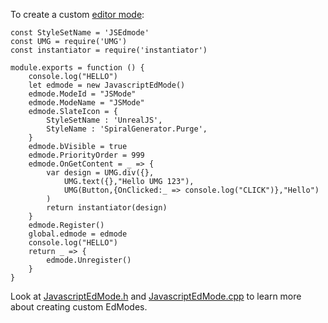 To create a custom [editor mode](https://docs.unrealengine.com/latest/INT/Engine/UI/LevelEditor/Modes/index.html):

```
const StyleSetName = 'JSEdmode'
const UMG = require('UMG')
const instantiator = require('instantiator')

module.exports = function () {
	console.log("HELLO")
	let edmode = new JavascriptEdMode()
	edmode.ModeId = "JSMode"
	edmode.ModeName = "JSMode"
	edmode.SlateIcon = {
		StyleSetName : 'UnrealJS',
		StyleName : 'SpiralGenerator.Purge',
	} 
	edmode.bVisible = true
	edmode.PriorityOrder = 999
	edmode.OnGetContent = _ => {
		var design = UMG.div({},
			UMG.text({},"Hello UMG 123"),
			UMG(Button,{OnClicked:_ => console.log("CLICK")},"Hello")
		)
		return instantiator(design)
	}
	edmode.Register()
	global.edmode = edmode
	console.log("HELLO")
	return _ => { 
		edmode.Unregister()
	}
}
```
Look at [JavascriptEdMode.h](https://github.com/ncsoft/Unreal.js-core/blob/1f86fa5a324a3e9f317cb4a775b1b9ec62249e35/Source/JavascriptEditor/JavascriptEdMode.h) and [JavascriptEdMode.cpp](JavascriptEdMode.cpp) to learn more about creating custom EdModes.
